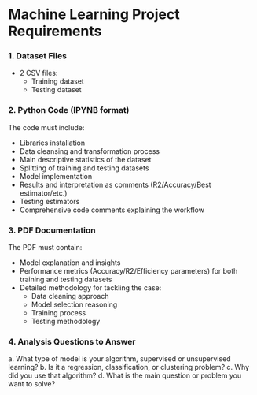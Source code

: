 # Machine Learning Project Requirements

### 1. Dataset Files
- 2 CSV files:
  - Training dataset
  - Testing dataset

### 2. Python Code (IPYNB format)
The code must include:
- Libraries installation
- Data cleansing and transformation process
- Main descriptive statistics of the dataset
- Splitting of training and testing datasets
- Model implementation
- Results and interpretation as comments (R2/Accuracy/Best estimator/etc.)
- Testing estimators
- Comprehensive code comments explaining the workflow

### 3. PDF Documentation
The PDF must contain:
- Model explanation and insights
- Performance metrics (Accuracy/R2/Efficiency parameters) for both training and testing datasets
- Detailed methodology for tackling the case:
  - Data cleaning approach
  - Model selection reasoning
  - Training process
  - Testing methodology

### 4. Analysis Questions to Answer
a. What type of model is your algorithm, supervised or unsupervised learning?
b. Is it a regression, classification, or clustering problem?
c. Why did you use that algorithm?
d. What is the main question or problem you want to solve?